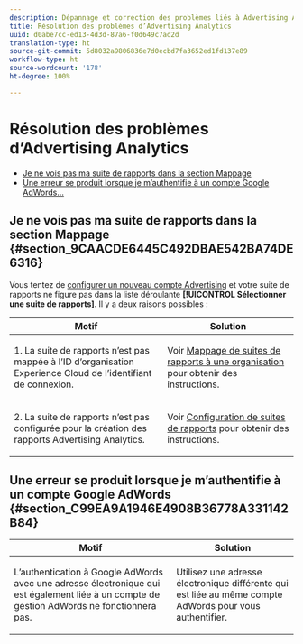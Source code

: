 ```yaml
---
description: Dépannage et correction des problèmes liés à Advertising Analytics.
title: Résolution des problèmes d’Advertising Analytics
uuid: d0abe7cc-ed13-4d3d-87a6-f0d649c7ad2d
translation-type: ht
source-git-commit: 5d8032a9806836e7d0ecbd7fa3652ed1fd137e89
workflow-type: ht
source-wordcount: '178'
ht-degree: 100%

---
```



# Résolution des problèmes d’Advertising Analytics

* [Je ne vois pas ma suite de rapports dans la section Mappage](/help/integrate/c-advertising-analytics/c-adanalytics-workflow/aa-troubleshooting.md#section_9CAACDE6445C492DBAE542BA74DE6316)
* [Une erreur se produit lorsque je m’authentifie à un compte Google AdWords...](/help/integrate/c-advertising-analytics/c-adanalytics-workflow/aa-troubleshooting.md#section_C99EA9A1946E4908B36778A331142B84)

## Je ne vois pas ma suite de rapports dans la section Mappage {#section_9CAACDE6445C492DBAE542BA74DE6316}

Vous tentez de [configurer un nouveau compte Advertising](/help/integrate/c-advertising-analytics/c-adanalytics-workflow/aa-create-ad-account.md) et votre suite de rapports ne figure pas dans la liste déroulante **[!UICONTROL Sélectionner une suite de rapports]**. Il y a deux raisons possibles :

<table id="table_271D7E817B4C44818717A47C3223E592"> 
 <thead> 
  <tr> 
   <th colname="col1" class="entry"> Motif </th> 
   <th colname="col2" class="entry"> Solution </th> 
  </tr>
 </thead>
 <tbody> 
  <tr> 
   <td colname="col1"> <p>1. La suite de rapports n’est pas mappée à l’ID d’organisation Experience Cloud de l’identifiant de connexion. </p> </td> 
   <td colname="col2"> <p>Voir <a href="https://docs.adobe.com/content/help/fr-FR/core-services/interface/about-core-services/report-suite-mapping.html"  >Mappage de suites de rapports à une organisation</a> pour obtenir des instructions. </p> </td> 
  </tr> 
  <tr> 
   <td colname="col1"> <p>2. La suite de rapports n’est pas configurée pour la création des rapports Advertising Analytics. </p> </td> 
   <td colname="col2"> <p>Voir <a href="/help/integrate/c-advertising-analytics/c-adanalytics-workflow/aa-provision-rs.md"  >Configuration de suites de rapports</a> pour obtenir des instructions. </p> </td> 
  </tr> 
 </tbody> 
</table>

## Une erreur se produit lorsque je m’authentifie à un compte Google AdWords {#section_C99EA9A1946E4908B36778A331142B84}

<table id="table_F1C1192BF40C43CE8600B1BB417A7269"> 
 <thead> 
  <tr> 
   <th colname="col1" class="entry"> Motif </th> 
   <th colname="col2" class="entry"> Solution </th> 
  </tr>
 </thead>
 <tbody> 
  <tr> 
   <td colname="col1"> <p>L’authentication à Google AdWords avec une adresse électronique qui est également liée à un compte de gestion AdWords ne fonctionnera pas. </p> </td> 
   <td colname="col2"> <p>Utilisez une adresse électronique différente qui est liée au même compte AdWords pour vous authentifier. </p> </td> 
  </tr> 
 </tbody> 
</table>

